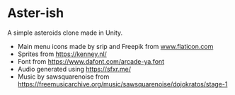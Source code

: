 # Aster-ish

A simple asteroids clone made in Unity.

- Main menu icons made by srip and Freepik from www.flaticon.com
- Sprites from https://kenney.nl/
- Font from https://www.dafont.com/arcade-ya.font
- Audio generated using https://sfxr.me/
- Music by sawsquarenoise from https://freemusicarchive.org/music/sawsquarenoise/dojokratos/stage-1

